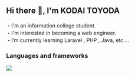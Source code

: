 ## Hi there 👋, I'm KODAI TOYODA
・I'm an information college student.  
・I'm interested in becoming a web engineer.  
・I’m currently learning Laravel , PHP , Java, etc....  

### Languages and frameworks  

![](https://skillicons.dev/icons?i=html,css,js,java,c,react)
